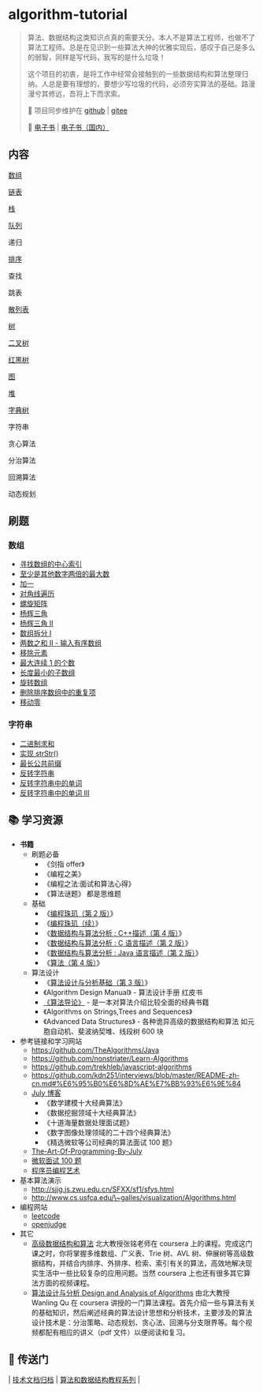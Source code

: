 # algorithm-tutorial

> 算法、数据结构这类知识点真的需要天分。本人不是算法工程师，也做不了算法工程师。总是在见识到一些算法大神的优雅实现后，感叹于自己是多么的弱智，同样是写代码，我写的是什么垃圾！
>
> 这个项目的初衷，是将工作中经常会接触到的一些数据结构和算法整理归纳。人总是要有理想的，要想少写垃圾的代码，必须夯实算法的基础。路漫漫兮其修远，吾将上下而求索。
>
> 🔁 项目同步维护在 [github](https://github.com/dunwu/algorithm-tutorial) | [gitee](https://gitee.com/turnon/algorithm-tutorial)
>
> 📖 [电子书](https://dunwu.github.io/algorithm-tutorial/) | [电子书（国内）](http://turnon.gitee.io/algorithm-tutorial/)

## 内容

[数组](docs/array.md)

[链表](docs/list.md)

[栈](docs/stack.md)

[队列](docs/queue.md)

递归

[排序](docs/sort.md)

查找

跳表

[散列表](docs/hash.md)

[树](docs/tree/README.md)

[二叉树](docs/tree/binary-tree.md)

[红黑树](docs/tree/red-black-tree.md)

[图](docs/graph.md)

[堆](docs/heap.md)

[字典树](docs/trie.md)

字符串

贪心算法

分治算法

回溯算法

动态规划

## 刷题

### 数组

- [寻找数组的中心索引](https://github.com/dunwu/algorithm/blob/master/codes/data-structure/src/main/java/io/github/dunwu/ds/array/FindPivotIndex.java)
- [至少是其他数字两倍的最大数](https://github.com/dunwu/algorithm/blob/master/codes/data-structure/src/main/java/io/github/dunwu/ds/array/LargestNumberAtLeastTwiceOfOthers.java)
- [加一](https://github.com/dunwu/algorithm/blob/master/codes/data-structure/src/main/java/io/github/dunwu/ds/array/PlusOne.java)
- [对角线遍历](https://github.com/dunwu/algorithm/blob/master/codes/data-structure/src/main/java/io/github/dunwu/ds/array/DiagonalTraverse.java)
- [螺旋矩阵](https://github.com/dunwu/algorithm/blob/master/codes/data-structure/src/main/java/io/github/dunwu/ds/array/SpiralMatrix.java)
- [杨辉三角](https://github.com/dunwu/algorithm/blob/master/codes/data-structure/src/main/java/io/github/dunwu/ds/array/PascalsTriangle.java)
- [杨辉三角 II](https://github.com/dunwu/algorithm/blob/master/codes/data-structure/src/main/java/io/github/dunwu/ds/array/PascalsTriangle2.java)
- [数组拆分 I](https://github.com/dunwu/algorithm/blob/master/codes/data-structure/src/main/java/io/github/dunwu/ds/array/ArrayPartition.java)
- [两数之和 II - 输入有序数组](https://github.com/dunwu/algorithm/blob/master/codes/data-structure/src/main/java/io/github/dunwu/ds/array/TwoSum2InputArrayIsSorted.java)
- [移除元素](https://github.com/dunwu/algorithm/blob/master/codes/data-structure/src/main/java/io/github/dunwu/ds/array/RemoveElement.java)
- [最大连续 1 的个数](https://github.com/dunwu/algorithm/blob/master/codes/data-structure/src/main/java/io/github/dunwu/ds/array/MaxConsecutiveOnes.java)
- [长度最小的子数组](https://github.com/dunwu/algorithm/blob/master/codes/data-structure/src/main/java/io/github/dunwu/ds/array/MinimumSizeSubarraySum.java)
- [旋转数组](https://github.com/dunwu/algorithm/blob/master/codes/data-structure/src/main/java/io/github/dunwu/ds/array/RotateArray.java)
- [删除排序数组中的重复项](https://github.com/dunwu/algorithm/blob/master/codes/data-structure/src/main/java/io/github/dunwu/ds/array/RemoveDuplicatesFromSortedArray.java)
- [移动零](https://github.com/dunwu/algorithm/blob/master/codes/data-structure/src/main/java/io/github/dunwu/ds/array/MoveZeros.java)

### 字符串

- [二进制求和](https://github.com/dunwu/algorithm/blob/master/codes/data-structure/src/main/java/io/github/dunwu/ds/str/AddBinary.java)
- [实现 strStr()](https://github.com/dunwu/algorithm/blob/master/codes/data-structure/src/main/java/io/github/dunwu/ds/str/ImplementStrstr.java)
- [最长公共前缀](https://github.com/dunwu/algorithm/blob/master/codes/data-structure/src/main/java/io/github/dunwu/ds/str/LongestCommonPrefix.java)
- [反转字符串](https://github.com/dunwu/algorithm/blob/master/codes/data-structure/src/main/java/io/github/dunwu/ds/str/ReverseString.java)
- [反转字符串中的单词](https://github.com/dunwu/algorithm/blob/master/codes/data-structure/src/main/java/io/github/dunwu/ds/str/ReverseWordsInAString.java)
- [反转字符串中的单词 III ](https://github.com/dunwu/algorithm/blob/master/codes/data-structure/src/main/java/io/github/dunwu/ds/str/ReverseWordsInAString3.java)

## 📚 学习资源

- **书籍**
  - 刷题必备
    - 《剑指 offer》
    - 《编程之美》
    - 《编程之法:面试和算法心得》
    - 《算法谜题》 都是思维题
  - 基础
    - 《[编程珠玑（第 2 版）](https://www.amazon.cn/gp/product/B00SFZH0DC/ref=as_li_qf_sp_asin_il_tl?ie=UTF8&camp=536&creative=3200&creativeASIN=B00SFZH0DC&linkCode=as2&tag=vastwork-23)》
    - 《[编程珠玑（续）](https://www.amazon.cn/gp/product/B0150BMQDM/ref=as_li_qf_sp_asin_il_tl?ie=UTF8&camp=536&creative=3200&creativeASIN=B0150BMQDM&linkCode=as2&tag=vastwork-23)》
    - 《[数据结构与算法分析 : C++描述（第 4 版）](https://www.amazon.cn/gp/product/B01LDG2DSG/ref=as_li_qf_sp_asin_il_tl?ie=UTF8&camp=536&creative=3200&creativeASIN=B01LDG2DSG&linkCode=as2&tag=vastwork-23)》
    - 《[数据结构与算法分析 : C 语言描述（第 2 版）](https://www.amazon.cn/gp/product/B002WC7NGS/ref=as_li_qf_sp_asin_il_tl?ie=UTF8&camp=536&creative=3200&creativeASIN=B002WC7NGS&linkCode=as2&tag=vastwork-23)》
    - 《[数据结构与算法分析 : Java 语言描述（第 2 版）](https://www.amazon.cn/gp/product/B01CNP0CG6/ref=as_li_qf_sp_asin_il_tl?ie=UTF8&camp=536&creative=3200&creativeASIN=B01CNP0CG6&linkCode=as2&tag=vastwork-23)》
    - 《[算法（第 4 版）](https://www.amazon.cn/gp/product/B009OCFQ0O/ref=as_li_qf_sp_asin_il_tl?ie=UTF8&camp=536&creative=3200&creativeASIN=B009OCFQ0O&linkCode=as2&tag=vastwork-23)》
  - 算法设计
    - 《[算法设计与分析基础（第 3 版）](https://www.amazon.cn/gp/product/B00S4HCQUI/ref=as_li_qf_sp_asin_il_tl?ie=UTF8&camp=536&creative=3200&creativeASIN=B00S4HCQUI&linkCode=as2&tag=vastwork-23)》
    - 《Algorithm Design Manual》 - 算法设计手册 红皮书
    - [《算法导论》](https://www.amazon.cn/gp/product/B00AK7BYJY/ref=as_li_qf_sp_asin_il_tl?ie=UTF8&camp=536&creative=3200&creativeASIN=B00AK7BYJY&linkCode=as2&tag=vastwork-23) - 是一本对算法介绍比较全面的经典书籍
    - 《Algorithms on Strings,Trees and Sequences》
    - 《Advanced Data Structures》 - 各种诡异高级的数据结构和算法 如元胞自动机、斐波纳契堆、线段树 600 块
- 参考链接和学习网站
  - https://github.com/TheAlgorithms/Java
  - https://github.com/nonstriater/Learn-Algorithms
  - https://github.com/trekhleb/javascript-algorithms
  - https://github.com/kdn251/interviews/blob/master/README-zh-cn.md#%E6%95%B0%E6%8D%AE%E7%BB%93%E6%9E%84
  - [July 博客](http://blog.csdn.net/v_july_v)
    - 《数学建模十大经典算法》
    - 《数据挖掘领域十大经典算法》
    - 《十道海量数据处理面试题》
    - 《数字图像处理领域的二十四个经典算法》
    - 《精选微软等公司经典的算法面试 100 题》
  - [The-Art-Of-Programming-By-July](https://github.com/julycoding/The-Art-Of-Programming-By-July)
  - [微软面试 100 题](http://blog.csdn.net/column/details/ms100.html)
  - [程序员编程艺术](http://blog.csdn.net/v_JULY_v/article/details/6460494)
- 基本算法演示
  - <http://sjjg.js.zwu.edu.cn/SFXX/sf1/sfys.html>
  - <http://www.cs.usfca.edu/\~galles/visualization/Algorithms.html>
- 编程网站
  - [leetcode](http://leetcode-cn.com/)
  - [openjudge](http://openjudge.cn/)
- 其它
  - [高级数据结构和算法](https://www.coursera.org/learn/gaoji-shuju-jiegou/) 北大教授张铭老师在 coursera 上的课程。完成这门课之时，你将掌握多维数组、广义表、Trie 树、AVL 树、伸展树等高级数据结构，并结合内排序、外排序、检索、索引有关的算法，高效地解决现实生活中一些比较复杂的应用问题。当然 coursera 上也还有很多其它算法方面的视频课程。
  - [算法设计与分析 Design and Analysis of Algorithms](https://class.coursera.org/algorithms-001/lecture) 由北大教授 Wanling Qu 在 coursera 讲授的一门算法课程。首先介绍一些与算法有关的基础知识，然后阐述经典的算法设计思想和分析技术，主要涉及的算法设计技术是：分治策略、动态规划、贪心法、回溯与分支限界等。每个视频都配有相应的讲义（pdf 文件）以便阅读和复习。

## 🚪 传送门

| [技术文档归档](https://github.com/dunwu/blog) | [算法和数据结构教程系列](https://github.com/dunwu/algorithm-tutorial) |
